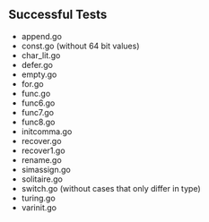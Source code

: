 Successful Tests
----------------

- append.go
- const.go (without 64 bit values)
- char_lit.go
- defer.go
- empty.go
- for.go
- func.go
- func6.go
- func7.go
- func8.go
- initcomma.go
- recover.go
- recover1.go
- rename.go
- simassign.go
- solitaire.go
- switch.go (without cases that only differ in type)
- turing.go
- varinit.go
